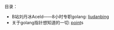 目录：
- B站刘丹冰Aceld——8小时专职golang: <a href = "./liudanbing">liudanbing</a>
- 关于golang指针想知道的一切: <a href = "./point">point</a>s